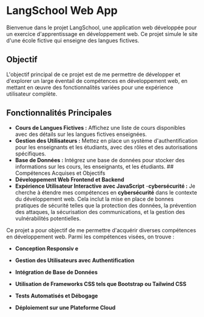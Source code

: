 # LangSchool Web App

Bienvenue dans le projet LangSchool, une application web développée pour un exercice d'apprentissage en développement web. Ce projet simule le site d'une école fictive qui enseigne des langues fictives.

## Objectif

L'objectif principal de ce projet est de me permettre de développer et d'explorer un large éventail de compétences en développement web, en mettant en œuvre des fonctionnalités variées pour une expérience utilisateur complète.

## Fonctionnalités Principales

- **Cours de Langues Fictives :** Affichez une liste de cours disponibles avec des détails sur les langues fictives enseignées.
- **Gestion des Utilisateurs :** Mettez en place un système d'authentification pour les enseignants et les étudiants, avec des rôles et des autorisations spécifiques.
- **Base de Données :** Intégrez une base de données pour stocker des informations sur les cours, les enseignants, et les étudiants. ## Compétences Acquises et Objectifs
- **Développement Web Frontend et Backend**
- **Expérience Utilisateur Interactive avec JavaScript**
-**cybersécurité :** Je cherche à étendre mes compétences en **cybersécurité** dans le contexte du développement web. Cela inclut la mise en place de bonnes pratiques de sécurité telles que la protection des données, la prévention des attaques, la sécurisation des communications, et la gestion des vulnérabilités potentielles.

Ce projet a pour objectif de me permettre d'acquérir diverses compétences en développement web. Parmi les compétences visées, on trouve :


- **Conception Responsiv e**
- **Gestion des Utilisateurs avec Authentification**
- **Intégration de Base de Données**

- **Utilisation de Frameworks CSS tels que Bootstrap ou Tailwind CSS**
- **Tests Automatisés et Débogage**
- **Déploiement sur une Plateforme Cloud**


